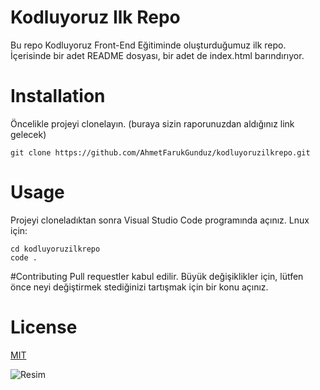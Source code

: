 # Kodluyoruz Ilk Repo

Bu repo Kodluyoruz Front-End Eğitiminde oluşturduğumuz ilk repo. İçerisinde bir adet README dosyası, bir adet de index.html barındırıyor.

# Installation

Öncelikle projeyi clonelayın. (buraya sizin raporunuzdan aldığınız link gelecek)

`git clone https://github.com/AhmetFarukGunduz/kodluyoruzilkrepo.git`

# Usage
Projeyi cloneladıktan sonra Visual Studio Code programında açınız.
Lnux için:

```Linux
cd kodluyoruzilkrepo
code .
```

#Contributing
Pull requestler kabul edilir. Büyük değişiklikler için, lütfen önce neyi değiştirmek stediğinizi tartışmak için bir konu açınız.

# License

[MIT](https://choosealicense.com/licenses/mit/)

![Resim](https://i.imgur.com/bvvdl9H.png)